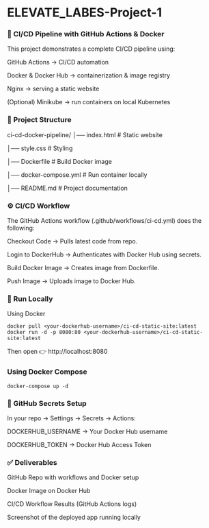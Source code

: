 # ELEVATE_LABES-Project-1

### 🚀 CI/CD Pipeline with GitHub Actions & Docker

This project demonstrates a complete CI/CD pipeline using:

GitHub Actions → CI/CD automation

Docker & Docker Hub → containerization & image registry

Nginx → serving a static website

(Optional) Minikube → run containers on local Kubernetes

### 📂 Project Structure
ci-cd-docker-pipeline/
│── index.html              # Static website

│── style.css               # Styling

│── Dockerfile              # Build Docker image

│── docker-compose.yml      # Run container locally

│── README.md               # Project documentation

### ⚙️ CI/CD Workflow

The GitHub Actions workflow (.github/workflows/ci-cd.yml) does the following:

Checkout Code → Pulls latest code from repo.

Login to DockerHub → Authenticates with Docker Hub using secrets.

Build Docker Image → Creates image from Dockerfile.

Push Image → Uploads image to Docker Hub.

### 🐳 Run Locally
Using Docker
```
docker pull <your-dockerhub-username>/ci-cd-static-site:latest
docker run -d -p 8080:80 <your-dockerhub-username>/ci-cd-static-site:latest
```

Then open 👉 http://localhost:8080

### Using Docker Compose
```
docker-compose up -d
```

### 🔑 GitHub Secrets Setup

In your repo → Settings → Secrets → Actions:

DOCKERHUB_USERNAME → Your Docker Hub username

DOCKERHUB_TOKEN → Docker Hub Access Token

### ✅ Deliverables

GitHub Repo with workflows and Docker setup

Docker Image on Docker Hub

CI/CD Workflow Results (GitHub Actions logs)

Screenshot of the deployed app running locally
